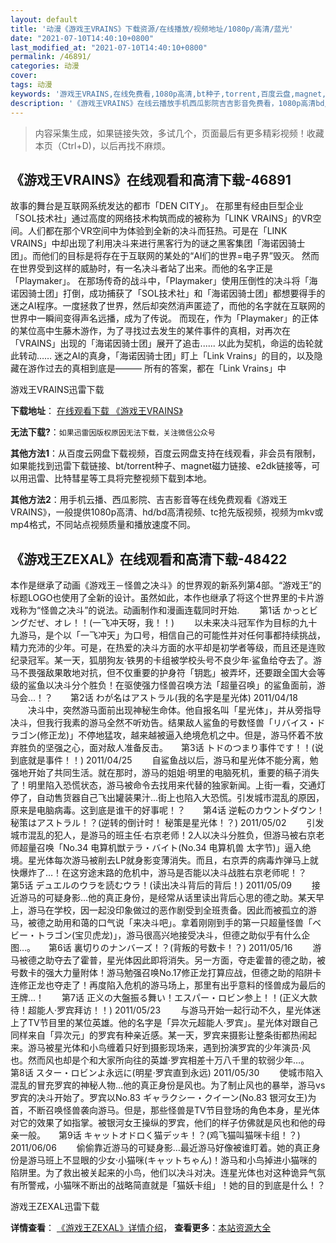 ```yaml
---
layout: default
title: '动漫《游戏王VRAINS》下载资源/在线播放/视频地址/1080p/高清/蓝光'
date: "2021-07-10T14:40:10+0800"
last_modified_at: "2021-07-10T14:40:10+0800"
permalink: /46891/
categories: 动漫
cover:
tags: 动漫
keywords: '游戏王VRAINS,在线免费看,1080p高清,bt种子,torrent,百度云盘,magnet,磁力链,迅雷下载资源'
description: '《游戏王VRAINS》在线云播放手机西瓜影院吉吉影音免费看，1080p高清bd/hd未删减完整版和tc抢先枪版，mkv/mp4格式，附带bt/torrent种子、magnet/磁力链、百度云盘、网盘资源迅雷下载链接'
---
```


>内容采集生成，如果链接失效，多试几个，页面最后有更多精彩视频！收藏本页（Ctrl+D)，以后再找不麻烦。


## 《游戏王VRAINS》在线观看和高清下载-46891

故事的舞台是互联网系统发达的都市「DEN CITY」。 在那里有经由巨型企业「SOL技术社」通过高度的网络技术构筑而成的被称为「LINK VRAINS」的VR空间。人们都在那个VR空间中为体验到全新的决斗而狂热。可是在「LINK VRAINS」中却出现了利用决斗来进行黑客行为的谜之黑客集团「海诺因骑士团」。而他们的目标是将存在于互联网的某处的“AI们的世界=电子界”毁灭。 然而在世界受到这样的威胁时，有一名决斗者站了出来。而他的名字正是「Playmaker」。 在那场传奇的战斗中，「Playmaker」使用压倒性的决斗将「海诺因骑士团」打倒，成功捕获了「SOL技术社」和「海诺因骑士团」都想要得手的迷之AI程序。一度拯救了世界，然后却突然消声匿迹了，而他的名字就在互联网的世界中一瞬间变得声名远播，成为了传说。 而现在，作为「Playmaker」的正体的某位高中生藤木游作，为了寻找过去发生的某件事件的真相，对再次在「VRAINS」出现的「海诺因骑士团」展开了追击...... 以此为契机，命运的齿轮就此转动…… 迷之AI的真身，「海诺因骑士团」盯上「Link Vrains」的目的，以及隐藏在游作过去的真相到底是——— 所有的答案，都在「Link Vrains」中


游戏王VRAINS迅雷下载

**下载地址**： [在线观看下载 《游戏王VRAINS》](https://www.993dy.com//vod-detail-id-26220.html) 


**无法下载?**：`如果迅雷因版权原因无法下载，关注微信公众号 `

**其他方法1**：从百度云网盘下载视频，百度云网盘支持在线观看，非会员有限制，如果能找到迅雷下载链接、bt/torrent种子、magnet磁力链接、e2dk链接等，可以用迅雷、比特彗星等工具将完整视频下载到本地。

**其他方法2**：用手机云播、西瓜影院、吉吉影音等在线免费观看《游戏王VRAINS》，一般提供1080p高清、hd/bd高清视频、tc抢先版视频，视频为mkv或mp4格式，不同站点视频质量和播放速度不同。


## 《游戏王ZEXAL》在线观看和高清下载-48422

本作是继承了动画《游戏王－怪兽之决斗》的世界观的新系列第4部。“游戏王”的标题LOGO也使用了全新的设计。虽然如此，本作也继承了将这个世界里的卡片游戏称为“怪兽之决斗”的说法。动画制作和漫画连载同时开始. 　　第1话 かっとビングだぜ、オレ！！(一飞冲天呀，我！！) 　　以未来决斗冠军作为目标的九十九游马，是个以「一飞冲天」为口号，相信自己的可能性并对任何事都持续挑战，精力充沛的少年。可是，在热爱的决斗方面的水平却是初学者等级，而且还是连败纪录冠军。某一天，狐朋狗友·铁男的卡组被学校头号不良少年·鲨鱼给夺去了。游马不畏强敌果敢地对抗，但不仅重要的护身符「钥匙」被弄坏，还要跟全国大会等级的鲨鱼以决斗分个胜负！在驱使强力怪兽召唤方法「超量召唤」的鲨鱼面前，游马会…！？</div>　　第2话 わが名はアストラル(我的名字是星光体) 2011/04/18 　　决斗中，突然游马面前出现神秘生命体。他自报名叫「星光体」，并从旁指导决斗，但我行我素的游马全然不听劝告。结果敌人鲨鱼的号数怪兽「リバイス・ドラゴン(修正龙)」不停地猛攻，越来越被逼入绝境危机之中。但是，游马怀着不放弃胜负的坚强之心，面对敌人准备反击。</div>　　第3话 トドのつまり事件です！！(说到底就是事件！！) 2011/04/25 　　自鲨鱼战以后，游马和星光体不能分离，勉强地开始了共同生活。就在那时，游马的姐姐·明里的电脑死机，重要的稿子消失了！明里陷入恐慌状态，游马被命令去找用来代替的独家新闻。上街一看，交通灯停了，自动售货器自己飞出罐装果汁…街上也陷入大恐慌。引发城市混乱的原因，原来是电脑病毒。这到底是谁干的好事呢！？</div>　　第4话 逆転のカウントダウン！ 秘策はアストラル！？(逆转的倒计时！ 秘策是星光体！？) 2011/05/02 　　引发城市混乱的犯人，是游马的班主任·右京老师！2人以决斗分胜负，但游马被右京老师超量召唤「No.34 电算机獣テラ・バイト(No.34 电算机兽 太字节)」逼入绝境。星光体每次游马被削去LP就身影变薄消失。而且，右京弄的病毒炸弹马上就快爆炸了…！在这穷途末路的危机中，游马是否能以决斗战胜右京老师呢！？</div>　　第5话 デュエルのウラを読むウラ！(读出决斗背后的背后！) 2011/05/09 　　接近游马的可疑身影…他的真正身份，是经常从话里读出背后心思的德之助。某天早上，游马在学校，因一起没印象做过的恶作剧受到全班责备。因此而被孤立的游马，被德之助用和蔼的口气说「来决斗吧」。拿着刚刚到手的第一只超量怪兽「ベビー・トラゴン(宝贝虎龙)」，游马很高兴地接受决斗，但德之助似乎有什么企图…。</div>　　第6话 裏切りのナンバーズ！？(背叛的号数卡！？) 2011/05/16 　　游马被德之助夺去了霍普，星光体因此即将消失。另一方面，夺走霍普的德之助，被号数卡的强大力量附体！游马勉强召唤No.17修正龙打算应战，但德之助的陷阱卡连修正龙也夺走了！再度陷入危机的游马场上，那里有出乎意料的怪兽成为最后的王牌…！　　第7话 正义の大盤振る舞い！エスパー・ロビン参上！！(正义大款待！超能人·罗宾拜访！！) 2011/05/23 　　与游马开始一起行动不久，星光体迷上了TV节目里的某位英雄。他的名字是「异次元超能人·罗宾」。星光体对跟自己同样来自「异次元」的罗宾有种亲近感。某一天，罗宾来摄影让整条街都热闹起来。游马被星光体和小鸟缠着只好到摄影现场来，遇到扮演罗宾的少年演员·风也。然而风也却是个和大家所向往的英雄·罗宾相差十万八千里的软弱少年…。</div>　　第8话 スター・ロビンよ永远に(明星·罗宾直到永远) 2011/05/30 　　使城市陷入混乱的冒充罗宾的神秘人物…他的真正身份是风也。为了制止风也的暴举，游马vs罗宾的决斗开始了。罗宾以No.83 ギャラクシー・クイーン(No.83 银河女王)为首，不断召唤怪兽袭向游马。但是，那些怪兽是TV节目登场的角色本身，星光体对它的效果了如指掌。被银河女王操纵的罗宾，他们的样子仿佛就是风也和他的母亲一般。</div>　　第9话 キャットオドロく猫デッキ！？(鸡飞猫叫猫咪卡组！？) 2011/06/06 　　偷偷靠近游马的可疑身影…最近游马好像被谁盯着。她的真正身份是游马班上不显眼的少女·小猫咪(キャットちゃん)！游马和小鸟掉进小猫咪的陷阱里。为了救出被关起来的小鸟，他们以决斗对决。连星光体也对这种诡异气氛有所警戒，小猫咪不断出的战略简直就是「猫妖卡组」！她的目的到底是什么！？</div>


游戏王ZEXAL迅雷下载

**详情查看**： [《游戏王ZEXAL》详情介绍](/movie/48422/)， **查看更多**：[本站资源大全](/movie/t/all/)

